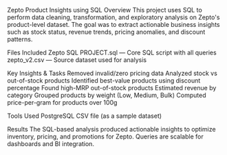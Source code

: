 Zepto Product Insights using SQL
Overview
This project uses SQL to perform data cleaning, transformation, and exploratory analysis on Zepto's product-level dataset. The goal was to extract actionable business insights such as stock status, revenue trends, pricing anomalies, and discount patterns.

Files Included
Zepto SQL PROJECT.sql — Core SQL script with all queries
zepto_v2.csv — Source dataset used for analysis

Key Insights & Tasks
Removed invalid/zero pricing data
Analyzed stock vs out-of-stock products
Identified best-value products using discount percentage
Found high-MRP out-of-stock products
Estimated revenue by category
Grouped products by weight (Low, Medium, Bulk)
Computed price-per-gram for products over 100g

Tools Used
PostgreSQL
CSV file (as a sample dataset)

Results
The SQL-based analysis produced actionable insights to optimize inventory, pricing, and promotions for Zepto. Queries are scalable for dashboards and BI integration.
